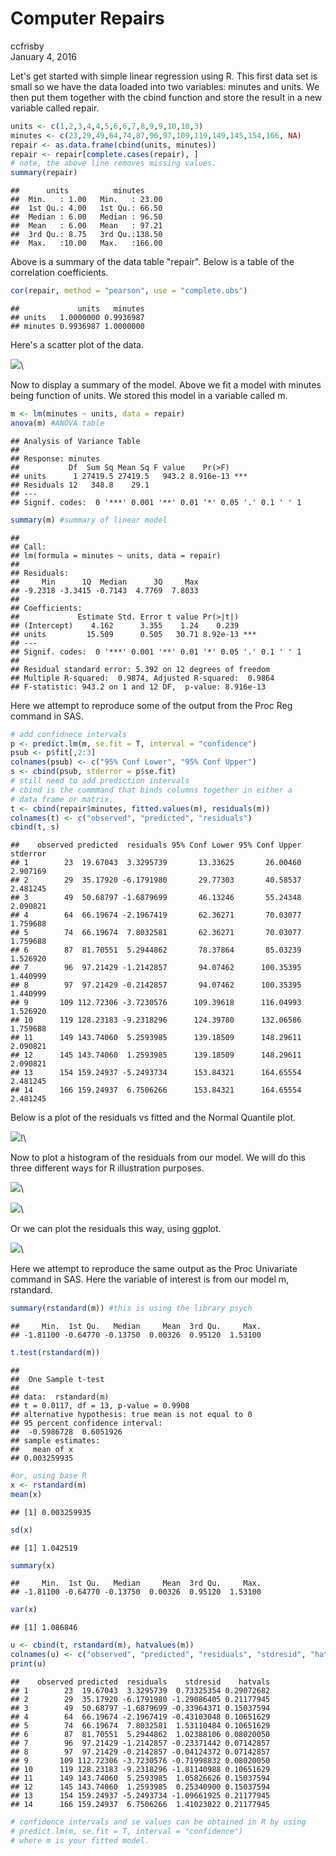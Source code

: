 # Computer Repairs
ccfrisby  
January 4, 2016  



Let's get started with simple linear regression using R.  This first data set is small so we have the data loaded into two variables: minutes and units.  We then put them together with the cbind function and store the result in a new variable called repair.


```r
units <- c(1,2,3,4,4,5,6,6,7,8,9,9,10,10,3)
minutes <- c(23,29,49,64,74,87,96,97,109,119,149,145,154,166, NA)
repair <- as.data.frame(cbind(units, minutes))
repair <- repair[complete.cases(repair), ] 
# note, the above line removes missing values.
summary(repair)
```

```
##      units          minutes      
##  Min.   : 1.00   Min.   : 23.00  
##  1st Qu.: 4.00   1st Qu.: 66.50  
##  Median : 6.00   Median : 96.50  
##  Mean   : 6.00   Mean   : 97.21  
##  3rd Qu.: 8.75   3rd Qu.:138.50  
##  Max.   :10.00   Max.   :166.00
```

Above is a summary of the data table "repair".  Below is a table of the correlation coefficients.  


```r
cor(repair, method = "pearson", use = "complete.obs")
```

```
##             units   minutes
## units   1.0000000 0.9936987
## minutes 0.9936987 1.0000000
```

Here's a scatter plot of the data.

![](repair_files/figure-html/unnamed-chunk-4-1.png)\


Now to display a summary of the model.  Above we fit a model with minutes being function of units.  We stored this model in a variable called m.


```r
m <- lm(minutes ~ units, data = repair)
anova(m) #ANOVA table
```

```
## Analysis of Variance Table
## 
## Response: minutes
##           Df  Sum Sq Mean Sq F value    Pr(>F)    
## units      1 27419.5 27419.5   943.2 8.916e-13 ***
## Residuals 12   348.8    29.1                      
## ---
## Signif. codes:  0 '***' 0.001 '**' 0.01 '*' 0.05 '.' 0.1 ' ' 1
```

```r
summary(m) #summary of linear model
```

```
## 
## Call:
## lm(formula = minutes ~ units, data = repair)
## 
## Residuals:
##     Min      1Q  Median      3Q     Max 
## -9.2318 -3.3415 -0.7143  4.7769  7.8033 
## 
## Coefficients:
##             Estimate Std. Error t value Pr(>|t|)    
## (Intercept)    4.162      3.355    1.24    0.239    
## units         15.509      0.505   30.71 8.92e-13 ***
## ---
## Signif. codes:  0 '***' 0.001 '**' 0.01 '*' 0.05 '.' 0.1 ' ' 1
## 
## Residual standard error: 5.392 on 12 degrees of freedom
## Multiple R-squared:  0.9874,	Adjusted R-squared:  0.9864 
## F-statistic: 943.2 on 1 and 12 DF,  p-value: 8.916e-13
```

Here we attempt to reproduce some of the output from the Proc Reg command in SAS.

```r
# add confidnece intervals
p <- predict.lm(m, se.fit = T, interval = "confidence")
psub <- p$fit[,2:3]
colnames(psub) <- c("95% Conf Lower", "95% Conf Upper")
s <- cbind(psub, stderror = p$se.fit)
# still need to add prediction intervals
# cbind is the commmand that binds columns together in either a 
# data frame or matrix.
t <- cbind(repair$minutes, fitted.values(m), residuals(m))
colnames(t) <- c("observed", "predicted", "residuals")
cbind(t, s)
```

```
##    observed predicted  residuals 95% Conf Lower 95% Conf Upper stderror
## 1        23  19.67043  3.3295739       13.33625       26.00460 2.907169
## 2        29  35.17920 -6.1791980       29.77303       40.58537 2.481245
## 3        49  50.68797 -1.6879699       46.13246       55.24348 2.090821
## 4        64  66.19674 -2.1967419       62.36271       70.03077 1.759688
## 5        74  66.19674  7.8032581       62.36271       70.03077 1.759688
## 6        87  81.70551  5.2944862       78.37864       85.03239 1.526920
## 7        96  97.21429 -1.2142857       94.07462      100.35395 1.440999
## 8        97  97.21429 -0.2142857       94.07462      100.35395 1.440999
## 9       109 112.72306 -3.7230576      109.39618      116.04993 1.526920
## 10      119 128.23183 -9.2318296      124.39780      132.06586 1.759688
## 11      149 143.74060  5.2593985      139.18509      148.29611 2.090821
## 12      145 143.74060  1.2593985      139.18509      148.29611 2.090821
## 13      154 159.24937 -5.2493734      153.84321      164.65554 2.481245
## 14      166 159.24937  6.7506266      153.84321      164.65554 2.481245
```


Below is a plot of the residuals vs fitted and the Normal Quantile plot.  

![](repair_files/figure-html/unnamed-chunk-7-1.png)\![](repair_files/figure-html/unnamed-chunk-7-2.png)\


Now to plot a histogram of the residuals from our model.  We will do this three different ways for R illustration purposes.

![](repair_files/figure-html/unnamed-chunk-8-1.png)\



![](repair_files/figure-html/unnamed-chunk-10-1.png)\


Or we can plot the residuals this way, using ggplot.

![](repair_files/figure-html/unnamed-chunk-11-1.png)\

Here we attempt to reproduce the same output as the Proc Univariate command in SAS.  Here the variable of interest is from our model m, rstandard.  

```r
summary(rstandard(m)) #this is using the library psych
```

```
##     Min.  1st Qu.   Median     Mean  3rd Qu.     Max. 
## -1.81100 -0.64770 -0.13750  0.00326  0.95120  1.53100
```

```r
t.test(rstandard(m))
```

```
## 
## 	One Sample t-test
## 
## data:  rstandard(m)
## t = 0.0117, df = 13, p-value = 0.9908
## alternative hypothesis: true mean is not equal to 0
## 95 percent confidence interval:
##  -0.5986728  0.6051926
## sample estimates:
##   mean of x 
## 0.003259935
```

```r
#or, using base R
x <- rstandard(m)
mean(x)
```

```
## [1] 0.003259935
```

```r
sd(x) 
```

```
## [1] 1.042519
```

```r
summary(x) 
```

```
##     Min.  1st Qu.   Median     Mean  3rd Qu.     Max. 
## -1.81100 -0.64770 -0.13750  0.00326  0.95120  1.53100
```

```r
var(x)
```

```
## [1] 1.086846
```


```r
u <- cbind(t, rstandard(m), hatvalues(m))
colnames(u) <- c("observed", "predicted", "residuals", "stdresid", "hatvals")
print(u)
```

```
##    observed predicted  residuals    stdresid    hatvals
## 1        23  19.67043  3.3295739  0.73325354 0.29072682
## 2        29  35.17920 -6.1791980 -1.29086405 0.21177945
## 3        49  50.68797 -1.6879699 -0.33964371 0.15037594
## 4        64  66.19674 -2.1967419 -0.43103048 0.10651629
## 5        74  66.19674  7.8032581  1.53110484 0.10651629
## 6        87  81.70551  5.2944862  1.02388106 0.08020050
## 7        96  97.21429 -1.2142857 -0.23371442 0.07142857
## 8        97  97.21429 -0.2142857 -0.04124372 0.07142857
## 9       109 112.72306 -3.7230576 -0.71998832 0.08020050
## 10      119 128.23183 -9.2318296 -1.81140988 0.10651629
## 11      149 143.74060  5.2593985  1.05826626 0.15037594
## 12      145 143.74060  1.2593985  0.25340900 0.15037594
## 13      154 159.24937 -5.2493734 -1.09661925 0.21177945
## 14      166 159.24937  6.7506266  1.41023822 0.21177945
```

```r
# confidence intervals and se values can be obtained in R by using
# predict.lm(m, se.fit = T, interval = "confidence")
# where m is your fitted model. 
```



